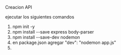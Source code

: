 Creacion API 

ejecutar los siguientes comandos
1. npm init -y
2. npm install --save express body-parser
3. npm install --save-dev nodemon
4. en package.json agregar "dev": "nodemon app.js"
5. 